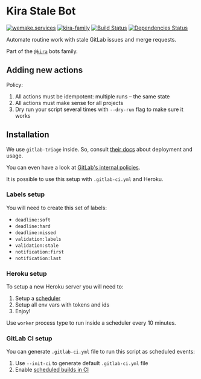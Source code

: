# Kira Stale Bot

[![wemake.services](https://img.shields.io/badge/%20-wemake.services-green.svg?label=%20&logo=data%3Aimage%2Fpng%3Bbase64%2CiVBORw0KGgoAAAANSUhEUgAAABAAAAAQCAMAAAAoLQ9TAAAABGdBTUEAALGPC%2FxhBQAAAAFzUkdCAK7OHOkAAAAbUExURQAAAAAAAAAAAAAAAAAAAAAAAAAAAAAAAP%2F%2F%2F5TvxDIAAAAIdFJOUwAjRA8xXANAL%2Bv0SAAAADNJREFUGNNjYCAIOJjRBdBFWMkVQeGzcHAwksJnAPPZGOGAASzPzAEHEGVsLExQwE7YswCb7AFZSF3bbAAAAABJRU5ErkJggg%3D%3D)](https://wemake.services)
[![kira-family](https://img.shields.io/badge/kira-family-pink.svg)](https://github.com/wemake-services/kira)
[![Build Status](https://travis-ci.org/wemake-services/kira-stale.svg?branch=master)](https://travis-ci.org/wemake-services/kira-stale)
[![Dependencies Status](https://img.shields.io/badge/dependencies-up%20to%20date-brightgreen.svg)](https://github.com/wemake-services/kira-stale/pulls?utf8=%E2%9C%93&q=is%3Apr%20author%3Aapp%2Fdependabot)

Automate routine work with stale GitLab issues and merge requests.

Part of the [`@kira`](https://github.com/wemake-services/kira) bots family.


## Adding new actions

Policy:
1. All actions must be idempotent: multiple runs – the same state
2. All actions must make sense for all projects
3. Dry run your script several times with `--dry-run` flag to make sure it works


## Installation

We use `gitlab-triage` inside.
So, consult [their docs](https://gitlab.com/gitlab-org/gitlab-triage)
about deployment and usage.

You can even have a look at [GitLab's internal policies](https://gitlab.com/gitlab-org/quality/triage-ops/blob/master/policies).

It is possible to use this setup with `.gitlab-ci.yml` and Heroku.

### Labels setup

You will need to create this set of labels:
- `deadline:soft`
- `deadline:hard`
- `deadline:missed`
- `validation:labels`
- `validation:stale`
- `notification:first`
- `notification:last`

### Heroku setup

To setup a new Heroku server you will need to:
1. Setup a [scheduler](https://elements.heroku.com/addons/scheduler)
2. Setup all env vars with tokens and ids
3. Enjoy!

Use `worker` process type to run inside a scheduler every 10 minutes.


### GitLab CI setup

You can generate `.gitlab-ci.yml` file to run this script as scheduled events:
1. Use `--init-ci` to generate default `.gitlab-ci.yml` file
2. Enable [scheduled builds in CI](https://docs.gitlab.com/ee/user/project/pipelines/schedules.html)
